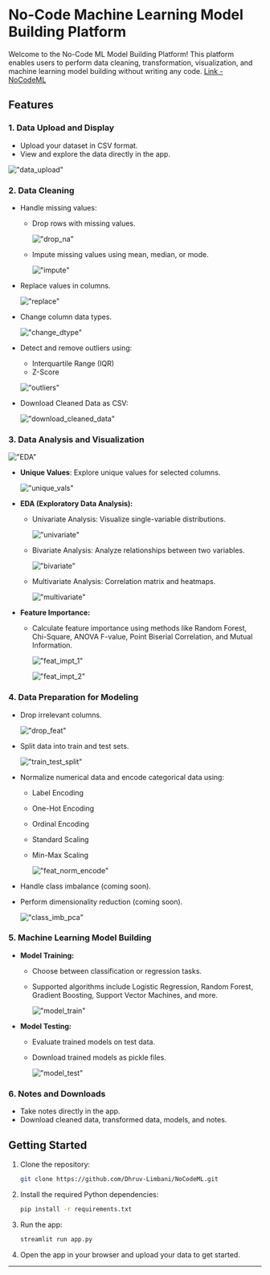# No-Code Machine Learning Model Building Platform

Welcome to the No-Code ML Model Building Platform! This platform enables users to perform data cleaning, transformation, visualization, and machine learning model building without writing any code. [Link - NoCodeML](https://dhruv-limbani-nocodeml-app-ddipho.streamlit.app/)

## Features

### 1. Data Upload and Display
- Upload your dataset in CSV format.
- View and explore the data directly in the app.

!["data_upload"](front-end/data_upload.png)

### 2. Data Cleaning
- Handle missing values:
  - Drop rows with missing values.

    !["drop_na"](front-end/drop_na.png)

  - Impute missing values using mean, median, or mode.
    
    !["impute"](front-end/handle_missing_vals.png)

- Replace values in columns.

    !["replace"](front-end/replace.png)

- Change column data types.
    
    !["change_dtype"](front-end/change_dtype.png)

- Detect and remove outliers using:
  - Interquartile Range (IQR)
  - Z-Score

  !["outliers"](front-end/outliers.png)

- Download Cleaned Data as CSV:

  !["download_cleaned_data"](front-end/download_cleaned_data.png)


### 3. Data Analysis and Visualization

!["EDA"](front-end/EDA.png)

- **Unique Values**: Explore unique values for selected columns.

    !["unique_vals"](front-end/unique_vals.png)

- **EDA (Exploratory Data Analysis):**
  - Univariate Analysis: Visualize single-variable distributions.

    !["univariate"](front-end/univariate.png)

  - Bivariate Analysis: Analyze relationships between two variables.

    !["bivariate"](front-end/bivariate.png)

  - Multivariate Analysis: Correlation matrix and heatmaps.

    !["multivariate"](front-end/multivariate.png)

- **Feature Importance:**
  - Calculate feature importance using methods like Random Forest, Chi-Square, ANOVA F-value, Point Biserial Correlation, and Mutual Information.

    !["feat_impt_1"](front-end/feat_impt_1.png)

    !["feat_impt_2"](front-end/feat_impt_2.png)

### 4. Data Preparation for Modeling
- Drop irrelevant columns.

    !["drop_feat"](front-end/drop_feat.png)

- Split data into train and test sets.

    !["train_test_split"](front-end/train_test_split.png)

- Normalize numerical data and encode categorical data using:
  - Label Encoding
  - One-Hot Encoding
  - Ordinal Encoding
  - Standard Scaling
  - Min-Max Scaling

    !["feat_norm_encode"](front-end/feat_norm_encode.png)

- Handle class imbalance (coming soon).
- Perform dimensionality reduction (coming soon).

    !["class_imb_pca"](front-end/class_imb_pca.png)

### 5. Machine Learning Model Building
- **Model Training:**
  - Choose between classification or regression tasks.
  - Supported algorithms include Logistic Regression, Random Forest, Gradient Boosting, Support Vector Machines, and more.

    !["model_train"](front-end/model_train.png)

- **Model Testing:**
  - Evaluate trained models on test data.
  - Download trained models as pickle files.

    !["model_test"](front-end/model_test.png)

### 6. Notes and Downloads
- Take notes directly in the app.
- Download cleaned data, transformed data, models, and notes.

## Getting Started
1. Clone the repository:

   ```bash
   git clone https://github.com/Dhruv-Limbani/NoCodeML.git
   ```
2. Install the required Python dependencies:

   ```bash
   pip install -r requirements.txt
   ```
3. Run the app:

   ```bash
   streamlit run app.py
   ```
4. Open the app in your browser and upload your data to get started.

---